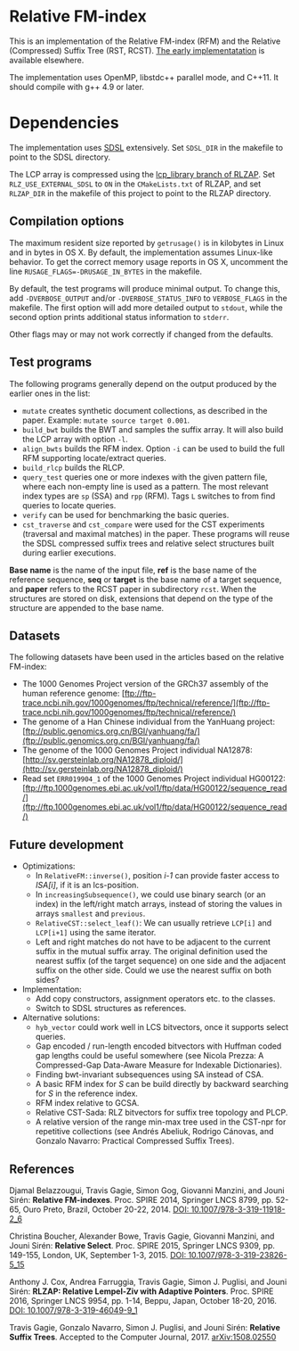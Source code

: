 # Relative FM-index

This is an implementation of the Relative FM-index (RFM) and the Relative (Compressed) Suffix Tree (RST, RCST). [The early implementatation](https://jltsiren.kapsi.fi/relative-fm) is available elsewhere.

The implementation uses OpenMP, libstdc++ parallel mode, and C++11. It should compile with g++ 4.9 or later.

# Dependencies

The implementation uses [SDSL](https://github.com/simongog/sdsl-lite) extensively. Set `SDSL_DIR` in the makefile to point to the SDSL directory.

The LCP array is compressed using the [lcp_library branch of RLZAP](https://github.com/farruggia/rlzap/tree/lcp_library). Set `RLZ_USE_EXTERNAL_SDSL` to `ON` in the `CMakeLists.txt` of RLZAP, and set `RLZAP_DIR` in the makefile of this project to point to the RLZAP directory.


## Compilation options

The maximum resident size reported by `getrusage()` is in kilobytes in Linux and in bytes in OS X. By default, the implementation assumes Linux-like behavior. To get the correct memory usage reports in OS X, uncomment the line `RUSAGE_FLAGS=-DRUSAGE_IN_BYTES` in the makefile.

By default, the test programs will produce minimal output. To change this, add `-DVERBOSE_OUTPUT` and/or `-DVERBOSE_STATUS_INFO` to `VERBOSE_FLAGS` in the makefile. The first option will add more detailed output to `stdout`, while the second option prints additional status information to `stderr`.

Other flags may or may not work correctly if changed from the defaults.

## Test programs

The following programs generally depend on the output produced by the earlier ones in the list:

* `mutate` creates synthetic document collections, as described in the paper. Example: `mutate source target 0.001`.
* `build_bwt` builds the BWT and samples the suffix array. It will also build the LCP array with option `-l`.
* `align_bwts` builds the RFM index. Option `-i` can be used to build the full RFM supporting locate/extract queries.
* `build_rlcp` builds the RLCP.
* `query_test` queries one or more indexes with the given pattern file, where each non-empty line is used as a pattern. The most relevant index types are `sp` (SSA) and `rpp` (RFM). Tags `L` switches to from find queries to locate queries.
* `verify` can be used for benchmarking the basic queries.
* `cst_traverse` and `cst_compare` were used for the CST experiments (traversal and maximal matches) in the paper. These programs will reuse the SDSL compressed suffix trees and relative select structures built during earlier executions.

**Base name** is the name of the input file, **ref** is the base name of the reference sequence, **seq** or **target** is the base name of a target sequence, and **paper** refers to the RCST paper in subdirectory `rcst`. When the structures are stored on disk, extensions that depend on the type of the structure are appended to the base name.

## Datasets

The following datasets have been used in the articles based on the relative FM-index:

* The 1000 Genomes Project version of the GRCh37 assembly of the human reference genome: [ftp://ftp-trace.ncbi.nih.gov/1000genomes/ftp/technical/reference/](ftp://ftp-trace.ncbi.nih.gov/1000genomes/ftp/technical/reference/)
* The genome of a Han Chinese individual from the YanHuang project: [ftp://public.genomics.org.cn/BGI/yanhuang/fa/](ftp://public.genomics.org.cn/BGI/yanhuang/fa/)
* The genome of the 1000 Genomes Project individual NA12878: [http://sv.gersteinlab.org/NA12878_diploid/](http://sv.gersteinlab.org/NA12878_diploid/)
* Read set `ERR019904_1` of the 1000 Genomes Project individual HG00122: [ftp://ftp.1000genomes.ebi.ac.uk/vol1/ftp/data/HG00122/sequence_read/](ftp://ftp.1000genomes.ebi.ac.uk/vol1/ftp/data/HG00122/sequence_read/)

## Future development

* Optimizations:
  * In `RelativeFM::inverse()`, position *i-1* can provide faster access to *ISA[i]*, if it is an lcs-position.
  * In `increasingSubsequence()`, we could use binary search (or an index) in the left/right match arrays, instead of storing the values in arrays `smallest` and `previous`.
  * `RelativeCST::select_leaf()`: We can usually retrieve `LCP[i]` and `LCP[i+1]` using the same iterator.
  * Left and right matches do not have to be adjacent to the current suffix in the mutual suffix array. The original definition used the nearest suffix (of the target sequence) on one side and the adjacent suffix on the other side. Could we use the nearest suffix on both sides?
* Implementation:
  * Add copy constructors, assignment operators etc. to the classes.
  * Switch to SDSL structures as references.
* Alternative solutions:
  * `hyb_vector` could work well in LCS bitvectors, once it supports select queries.
  * Gap encoded / run-length encoded bitvectors with Huffman coded gap lengths could be useful somewhere (see Nicola Prezza: A Compressed-Gap Data-Aware Measure for Indexable Dictionaries).
  * Finding bwt-invariant subsequences using SA instead of CSA.
  * A basic RFM index for *S* can be build directly by backward searching for *S* in the reference index.
  * RFM index relative to GCSA.
  * Relative CST-Sada: RLZ bitvectors for suffix tree topology and PLCP.
  * A relative version of the range min-max tree used in the CST-npr for repetitive collections (see Andrés Abeliuk, Rodrigo Cánovas, and Gonzalo Navarro: Practical Compressed Suffix Trees).

## References

Djamal Belazzougui, Travis Gagie, Simon Gog, Giovanni Manzini, and Jouni Sirén: **Relative FM-indexes**.
Proc. SPIRE 2014, Springer LNCS 8799, pp. 52-65, Ouro Preto, Brazil, October 20-22, 2014.
[DOI: 10.1007/978-3-319-11918-2_6](https://doi.org/10.1007/978-3-319-11918-2_6)

Christina Boucher, Alexander Bowe, Travis Gagie, Giovanni Manzini, and Jouni Sirén: **Relative Select**.
Proc. SPIRE 2015, Springer LNCS 9309, pp. 149-155, London, UK, September 1-3, 2015.
[DOI: 10.1007/978-3-319-23826-5_15](https://doi.org/10.1007/978-3-319-23826-5_15)

Anthony J. Cox, Andrea Farruggia, Travis Gagie, Simon J. Puglisi, and Jouni Sirén: **RLZAP: Relative Lempel-Ziv with Adaptive Pointers**.
Proc. SPIRE 2016, Springer LNCS 9954, pp. 1-14, Beppu, Japan, October 18-20, 2016.
[DOI: 10.1007/978-3-319-46049-9_1](https://doi.org/10.1007/978-3-319-46049-9_1)

Travis Gagie, Gonzalo Navarro, Simon J. Puglisi, and Jouni Sirén: **Relative Suffix Trees**.
Accepted to the Computer Journal, 2017.
[arXiv:1508.02550](https://arxiv.org/abs/1508.02550)
